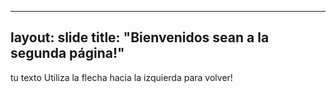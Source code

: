 ---
layout: slide
title: "Bienvenidos sean a la segunda página!"
--
tu texto
Utiliza la flecha hacia la izquierda para volver!
